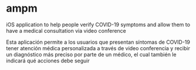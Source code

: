 # ampm
iOS application to help people verify COVID-19 symptoms and allow them to have a medical consultation via video conference

Esta aplicación permite a los usuarios que presentan síntomas de COVID-19 tener atención médica personalizada a través de video conferencia y recibir un diagnóstico más preciso por parte de un médico, el cual también le indicará qué acciones debe seguir

